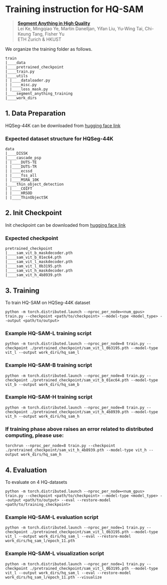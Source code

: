 # Training instruction for HQ-SAM

> [**Segment Anything in High Quality**](https://arxiv.org/abs/2306.01567)           
> Lei Ke, Mingqiao Ye, Martin Danelljan, Yifan Liu, Yu-Wing Tai, Chi-Keung Tang, Fisher Yu \
> ETH Zurich & HKUST 

We organize the training folder as follows.
```
train
|____data
|____pretrained_checkpoint
|____train.py
|____utils
| |____dataloader.py
| |____misc.py
| |____loss_mask.py
|____segment_anything_training
|____work_dirs
```

## 1. Data Preparation

HQSeg-44K can be downloaded from [hugging face link](https://huggingface.co/sam-hq-team/sam-hq-training/tree/main/data)

### Expected dataset structure for HQSeg-44K

```
data
|____DIS5K
|____cascade_psp
| |____DUTS-TE
| |____DUTS-TR
| |____ecssd
| |____fss_all
| |____MSRA_10K
|____thin_object_detection
| |____COIFT
| |____HRSOD
| |____ThinObject5K

```

## 2. Init Checkpoint
Init checkpoint can be downloaded from [hugging face link](https://huggingface.co/sam-hq-team/sam-hq-training/tree/main/pretrained_checkpoint)

### Expected checkpoint

```
pretrained_checkpoint
|____sam_vit_b_maskdecoder.pth
|____sam_vit_b_01ec64.pth
|____sam_vit_l_maskdecoder.pth
|____sam_vit_l_0b3195.pth
|____sam_vit_h_maskdecoder.pth
|____sam_vit_h_4b8939.pth

```

## 3. Training
To train HQ-SAM on HQSeg-44K dataset

```
python -m torch.distributed.launch --nproc_per_node=<num_gpus> train.py --checkpoint <path/to/checkpoint> --model-type <model_type> --output <path/to/output>
```

### Example HQ-SAM-L training script
```
python -m torch.distributed.launch --nproc_per_node=8 train.py --checkpoint ./pretrained_checkpoint/sam_vit_l_0b3195.pth --model-type vit_l --output work_dirs/hq_sam_l
```

### Example HQ-SAM-B training script
```
python -m torch.distributed.launch --nproc_per_node=8 train.py --checkpoint ./pretrained_checkpoint/sam_vit_b_01ec64.pth --model-type vit_b --output work_dirs/hq_sam_b
```

### Example HQ-SAM-H training script
```
python -m torch.distributed.launch --nproc_per_node=8 train.py --checkpoint ./pretrained_checkpoint/sam_vit_h_4b8939.pth --model-type vit_h --output work_dirs/hq_sam_h
```

### If training phase above raises an error related to distributed computing, please use:
```
torchrun --nproc_per_node=8 train.py --checkpoint ./pretrained_checkpoint/sam_vit_h_4b8939.pth --model-type vit_h --output work_dirs/hq_sam_h
```

## 4. Evaluation
To evaluate on 4 HQ-datasets

```
python -m torch.distributed.launch --nproc_per_node=<num_gpus> train.py --checkpoint <path/to/checkpoint> --model-type <model_type> --output <path/to/output> --eval --restore-model <path/to/training_checkpoint>
```

### Example HQ-SAM-L evaluation script
```
python -m torch.distributed.launch --nproc_per_node=1 train.py --checkpoint ./pretrained_checkpoint/sam_vit_l_0b3195.pth --model-type vit_l --output work_dirs/hq_sam_l --eval --restore-model work_dirs/hq_sam_l/epoch_11.pth
```

### Example HQ-SAM-L visualization script
```
python -m torch.distributed.launch --nproc_per_node=1 train.py --checkpoint ./pretrained_checkpoint/sam_vit_l_0b3195.pth --model-type vit_l --output work_dirs/hq_sam_l --eval --restore-model work_dirs/hq_sam_l/epoch_11.pth --visualize
```
